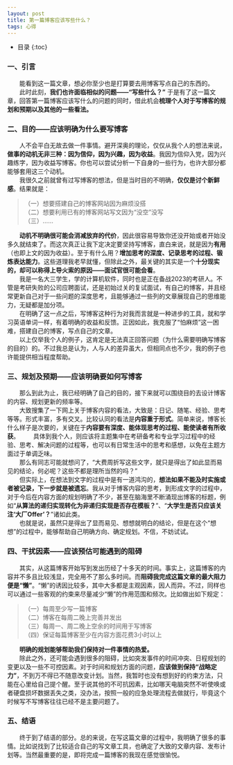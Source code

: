 ```yaml
---
layout: post
title: 第一篇博客应该写些什么？
tags: 心得
---
```


* 目录
{:toc}

### 一、引言
&emsp;&emsp;能看到这一篇文章，想必你至少也是打算要去用博客写点自己的东西的。  
&emsp;&emsp;此时此刻，**我们也许面临相似的问题——“写些什么？”** 于是有了这一篇文章，回答第一篇博客应该写什么的问题的同时，借此机会**梳理个人对于写博客的规划和预期以及其他的一些看法。**  

### 二、目的——应该明确为什么要写博客
&emsp;&emsp;人不会平白无故去做一件事情。避开深奥的理论，仅仅从我个人的想法来说，**做事的动机无非三种：因为信仰，因为兴趣，因为收益**。我因为信仰入党，因为兴趣练字，因为收益写博客。你也可以尝试分析一下自身的一些行为，也许大部分都能够套用这三个动机。  
&emsp;&emsp;我很久之前就曾有过写博客的想法，但是当时目的不明确，**仅仅是讨个新鲜感**。结果就是：  
> （一）想要搭建自己的博客网站因为麻烦没搭  
> （二）想要利用已有的博客网站写文因为“没空”没写  
> （三）……  

&emsp;&emsp;**动机不明确很可能会消减放弃的代价**，因此很容易导致你还没开始或者开始没多久就结束了。而这次真正让我下定决定要坚持写博客，直白来说，就是因为**有用**（也即上文的因为收益）。至于有什么用？**增加思考的深度、记录思考的过程、锻炼表达能力**。这些道理我老早就懂，但除此之外，最关键的其实是一个**十分现实的，却可以称得上导火索的原因——面试官很可能会看**。  
&emsp;&emsp;我是一名大三学生，学的计算机软件，同时也是正在备战2023的考研人。不管是考研失败的公司应聘面试，还是初始过关的复试面试，有自己的博客，并且经常更新自己对于一些问题的深度思考，且能够通过一些列的文章展现自己的思维能力，无疑都是加分项。  
&emsp;&emsp;在明确了这一点之后，写博客这种行为对我而言就是一种进步的工具，就和学习英语单词一样，有着明确的收益和反馈。正因如此，我克服了“怕麻烦”这一困难，搭建自己的博客，写点自己的文章。  
&emsp;&emsp;以上仅举我个人的例子，这肯定是无法真正回答问题（为什么需要明确写博客的目的）的。不过我总是认为，人与人的差异虽大，但相同点也不少，我的例子也许能提供相当程度帮助。  

### 三、规划及预期——应该明确要如何写博客
&emsp;&emsp;那么到此为止，我已经明确了自己的目的，接下来就可以围绕目的去设计博客的内容、规划更新的频率等。  
&emsp;&emsp;大致搜集了一下网上关于博客内容的看法，大致是：日记、随笔、经验、思考等等。形式丰富，多有交叉。比较认同的看法是**内容重于形式**。简单来说，博客长什么样子是次要的，关键在于**内容要有深度、能体现思考的过程、能使读者有所收获**。
&emsp;&emsp;具体到我个人，则应该将主题集中在考研备考和专业学习过程中的经验、思考、解决问题的过程等，也可以有日常生活中的思考和感想，以免在主题方面过于单调乏味。  
&emsp;&emsp;那么有同志可能就想问了，“大费周折写这些文字，就只是得出了如此显而易见的结论，何必呢？这些不都是理所当然的吗？”  
&emsp;&emsp;但实际上，在想法到文字的过程中是有一道鸿沟的，**想法如果不能及时实施或者被记录，下一步就是被遗忘**。我从对于博客内容的思考，到形成文字的过程中，对于今后在内容方面的规划明确了不少，甚至在脑海里不断涌现出博客的标题，例如“**从算法的递归实现转化为非递归实现是否存在模板？**”、“**大学生是否只应该关注‘大厂Offer’？**”诸如此类。  
&emsp;&emsp;也就是说，虽然只是得出了显而易见、想想就明白的结论，但是在这个“想想”的过程中，能够帮助自己明确方向、确定规划。不信，不妨试试。  
### 四、干扰因素——应该预估可能遇到的阻碍
&emsp;&emsp;其实，从这篇博客开始写到发出历经了十多天的时间。事实上，这篇博客的内容并不多且比较浅显，完全用不了那么多时间。而**阻碍我完成这篇文章的最大阻力便是“懒”**。“懒”的诱因比较多，其中大多都是主观因素，因人而异。不过，同样也可以通过一些客观的约束来尽量减少“懒”的作用范围和频次。比如做出如下规定：  
> （一）每周至少写一篇博客  
> （二）博客在每周二晚上完善并发出  
> （三）每周一、周二晚上空余的时间用于写博客  
> （四）保证每篇博客至少在内容方面花费3小时以上  

&emsp;&emsp;**明确的规划能够帮助我们保持对一件事情的热爱。**  
&emsp;&emsp;除此之外，还可能会遇到很多的阻碍，比如突发事件的时间冲突、日程规划的变更以及一些不可控因素。对于时间和规划方面的问题，**应该做到保持“战略定力”**，不到万不得已不随意改变计划。当然，我暂时也没有想到好的约束方法，只能在心里给自己提个醒。至于说其他的不可抗因素，比如哪天电脑突然不听使唤或者硬盘损坏数据丢失之类，没办法，按照一般的应急处理流程去做就行，毕竟这个时候写不写博客往往已经不是主要问题了。  
### 五、结语
&emsp;&emsp;终于到了结语的部分。总的来说，在写这篇文章的过程中，我明确了很多的事情。比如说找到了比较适合自己的写文章工具，也确定了大致的文章内容、发布计划等。当然最重要的是，即将完成一篇博客的我现在感觉很愉悦。  
